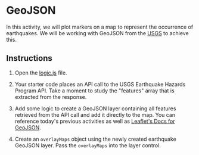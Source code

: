 # GeoJSON

In this activity, we will plot markers on a map to represent the occurrence of earthquakes. We will be working with GeoJSON from the [USGS](http://earthquake.usgs.gov) to achieve this.

## Instructions

1. Open the [logic.js](Unsolved/logic.js) file.

2. Your starter code places an API call to the USGS Earthquake Hazards Program API. Take a moment to study the "features" array that is extracted from the response.

3. Add some logic to create a GeoJSON layer containing all features retrieved from the API call and add it directly to the map. You can reference today's previous activities as well as [Leaflet's Docs for GeoJSON](http://leafletjs.com/examples/geojson/).

4. Create an `overlayMaps` object using the newly created earthquake GeoJSON layer. Pass the `overlayMaps` into the layer control.

